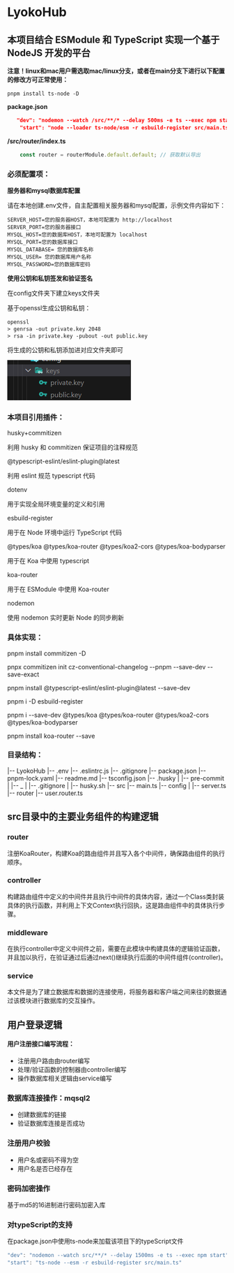 # LyokoHub 

## **本项目结合 ESModule 和 TypeScript 实现一个基于 NodeJS 开发的平台**

**注意！linux和mac用户需选取mac/linux分支，或者在main分支下进行以下配置的修改方可正常使用：**

```shell
pnpm install ts-node -D
```

**package.json**

```json
   "dev": "nodemon --watch /src/**/* --delay 500ms -e ts --exec npm start",
    "start": "node --loader ts-node/esm -r esbuild-register src/main.ts",
```

**/src/router/index.ts**

```typescript
    const router = routerModule.default.default; // 获取默认导出
```

### 必须配置项：

**服务器和mysql数据库配置**

请在本地创建.env文件，自主配置相关服务器和mysql配置，示例文件内容如下：

```
SERVER_HOST=您的服务器HOST，本地可配置为 http://localhost
SERVER_PORT=您的服务器接口
MYSQL_HOST=您的数据库HOST，本地可配置为 localhost
MYSQL_PORT=您的数据库接口
MYSQL_DATABASE= 您的数据库名称
MYSQL_USER= 您的数据库用户名称
MYSQL_PASSWORD=您的数据库密码
```

**使用公钥和私钥签发和验证签名**

在config文件夹下建立keys文件夹

基于openssl生成公钥和私钥：

```shell
openssl
> genrsa -out private.key 2048
> rsa -in private.key -pubout -out public.key
```

将生成的公钥和私钥添加进对应文件夹即可

![image-20231123182125095](./readme.assets/image-20231123182125095.png)

### 本项目引用插件：

husky+commitizen

利用 husky 和 commitizen 保证项目的注释规范

@typescript-eslint/eslint-plugin@latest

利用 eslint 规范 typescript 代码

dotenv

用于实现全局环境变量的定义和引用

esbuild-register

用于在 Node 环境中运行 TypeScript 代码

@types/koa @types/koa-router @types/koa2-cors
@types/koa-bodyparser

用于在 Koa 中使用 typescript

koa-router

用于在 ESModule 中使用 Koa-router

nodemon

使用 nodemon 实时更新 Node 的同步刷新

### 具体实现：

pnpm install commitizen -D

pnpx commitizen init cz-conventional-changelog --pnpm --save-dev --save-exact

pnpm install @typescript-eslint/eslint-plugin@latest --save-dev

pnpm i -D esbuild-register

pnpm i --save-dev @types/koa @types/koa-router @types/koa2-cors
@types/koa-bodyparser

pnpm install koa-router --save

### 目录结构：

|-- LyokoHub
|-- .env
|-- .eslintrc.js
|-- .gitignore
|-- package.json
|-- pnpm-lock.yaml
|-- readme.md
|-- tsconfig.json
|-- .husky
| |-- pre-commit
| |-- \_
| |-- .gitignore
| |-- husky.sh
|-- src
|-- main.ts
|-- config
| |-- server.ts
|-- router
|-- user.router.ts 

## src目录中的主要业务组件的构建逻辑

### router

注册KoaRouter，构建Koa的路由组件并且写入各个中间件，确保路由组件的执行顺序。 

### controller

构建路由组件中定义的中间件并且执行中间件的具体内容，通过一个Class类封装具体的执行函数，并利用上下文Context执行回执，这是路由组件中的具体执行步骤。

### middleware

在执行controller中定义中间件之前，需要在此模块中构建具体的逻辑验证函数，并且加以执行，在验证通过后通过next()继续执行后面的中间件组件(controller)。

### service

本文件是为了建立数据库和数据的连接使用，将服务器和客户端之间来往的数据通过该模块进行数据库的交互操作。

## 用户登录逻辑

#### 用户注册接口编写流程：

- 注册用户路由由router编写
- 处理/验证函数的控制器由controller编写
- 操作数据库相关逻辑由service编写

### 数据库连接操作：mqsql2

- 创建数据库的链接
- 验证数据库连接是否成功

### 注册用户校验

- 用户名或密码不得为空
- 用户名是否已经存在

### 密码加密操作

基于md5的16进制进行密码加密入库

### 对typeScript的支持

在package.json中使用ts-node来加载该项目下的typeScript文件

```javascript
"dev": "nodemon --watch src/**/* --delay 1500ms -e ts --exec npm start",
"start": "ts-node --esm -r esbuild-register src/main.ts"
```

